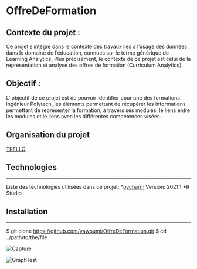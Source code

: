 # OffreDeFormation

## Contexte du projet :
Ce projet s’intègre dans le contexte des travaux lies à l’usage des données dans le domaine de l’éducation, connues sur le terme générique de Learning Analytics; 
Plus précisément, le contexte de ce projet est celui de la représentation et analyse des offres de formation (Curriculum Analytics). 

## Objectif :
L' objectif de ce projet est de pouvoir identifier pour une des formations ingénieur Polytech, les éléments permettant de récupérer les informations permettant de représenter la formation, à travers ses modules, le liens entre les modules et le liens avec les différentes compétences visées.

## Organisation du projet
[TRELLO](https://trello.com/b/88vfPdXJ/repr%C3%A9sentation-offre-de-formation)

## Technologies
***

Liste des technologies utilisées dans ce projet:
*[pycharm](https://www.jetbrains.com/pycharm/download/#section=windows):Version: 2021.1
*R Studio

## Installation
***

$ git clone https://github.com/yawoumi/OffreDeFormation.git
$ cd ../path/to/the/file


![Capture](https://user-images.githubusercontent.com/72502866/114837265-cdb84d00-9dd3-11eb-9747-7591fd629d3a.JPG)

![GraphTest](https://user-images.githubusercontent.com/72502866/114837405-f3455680-9dd3-11eb-95c3-2ca738f2698b.png)

